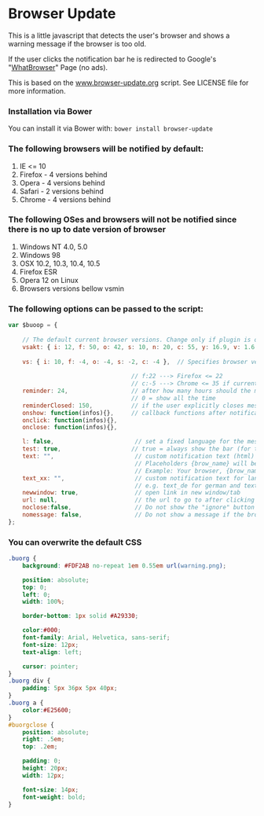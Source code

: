 # Browser Update

This is a little javascript that detects the user's browser and shows a warning message if the browser is too old.

If the user clicks the notification bar he is redirected to Google's "<a href="http://whatbrowser.org">WhatBrowser</a>" Page (no ads).

This is based on the <a href="http://www.browser-update.org">www.browser-update.org</a> script. See LICENSE file for more information.

### Installation via Bower
You can install it via Bower with: `bower install browser-update`

### The following browsers will be notified by default:
1. IE <= 10
2. Firefox - 4 versions behind
3. Opera - 4 versions behind
4. Safari - 2 versions behind
6. Chrome - 4 versions behind

### The following OSes and browsers will not be notified since there is no up to date version of browser
1. Windows NT 4.0, 5.0
3. Windows 98
4. OSX 10.2, 10.3, 10.4, 10.5
5. Firefox ESR
6. Opera 12 on Linux
7. Browsers versions bellow vsmin

### The following options can be passed to the script:
``` javascript
var $buoop = {
    
    // The default current browser versions. Change only if plugin is out of date.
    vsakt: { i: 12, f: 50, o: 42, s: 10, n: 20, c: 55, y: 16.9, v: 1.6 }
    
    vs: { i: 10, f: -4, o: -4, s: -2, c: -4 },  // Specifies browser versions to notify. Negative numbers specify how much versions behind current version to notify.
 
                                   // f:22 ---> Firefox <= 22
                                   // c:-5 ---> Chrome <= 35 if current Chrome version is 40.
    reminder: 24,                  // after how many hours should the message reappear
                                   // 0 = show all the time
    reminderClosed: 150,           // if the user explicitly closes message it reappears after x hours
    onshow: function(infos){},     // callback functions after notification has appeared / was clicked / closed
    onclick: function(infos){},
    onclose: function(infos){},

    l: false,                       // set a fixed language for the message, e.g. "en". This overrides the default detection.
    test: true,                    // true = always show the bar (for testing)
    text: "",                       // custom notification text (html)
                                    // Placeholders {brow_name} will be replaced with the browser name, {up_but} with contents of the update link tag and {ignore_but} with contents for the ignore link.
                                    // Example: Your browser, {brow_name}, is too old: <a{up_but}>update</a> or <a{ignore_but}>ignore</a>.
    text_xx: "",                    // custom notification text for language "xx"
                                    // e.g. text_de for german and text_it for italian
    newwindow: true,                // open link in new window/tab
    url: null,                      // the url to go to after clicking the notification
    noclose:false,                  // Do not show the "ignore" button to close the notification
    nomessage: false,               // Do not show a message if the browser is out of date, just call the onshow callback function
};
```
### You can overwrite the default CSS
``` css
.buorg {
    background: #FDF2AB no-repeat 1em 0.55em url(warning.png);

    position: absolute;
    top: 0;
    left: 0;
    width: 100%;

    border-bottom: 1px solid #A29330;

    color:#000;
    font-family: Arial, Helvetica, sans-serif; 
    font-size: 12px;
    text-align: left;

    cursor: pointer;
}
.buorg div {
    padding: 5px 36px 5px 40px;
}
.buorg a {
    color:#E25600;
}
#buorgclose {
    position: absolute;
    right: .5em;
    top: .2em;

    padding: 0;
    height: 20px;
    width: 12px;

    font-size: 14px;
    font-weight: bold;
}
```